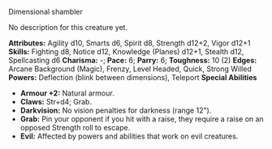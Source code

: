 Dimensional shambler

No description for this creature yet.

**Attributes:** Agility d10, Smarts d6, Spirit d8, Strength d12+2, Vigor
d12+1
**Skills:** Fighting d8, Notice d12, Knowledge (Planes) d12+1, Stealth
d12, Spellcasting d6
**Charisma:** -; **Pace:** 6; **Parry:** 6; **Toughness:** 10 (2)
**Edges:** Arcane Background (Magic), Frenzy, Level Headed, Quick,
Strong Willed
**Powers:** Deflection (blink between dimensions), Teleport
**Special Abilities**
- **Armour +2:** Natural armour.
- **Claws:** Str+d4; Grab.
- **Darkvision:** No vision penalties for darkness (range 12").
- **Grab:** Pin your opponent if you hit with a raise, they require a
raise on an opposed Strength roll to escape.
- **Evil:** Affected by powers and abilities that work on evil
creatures.

